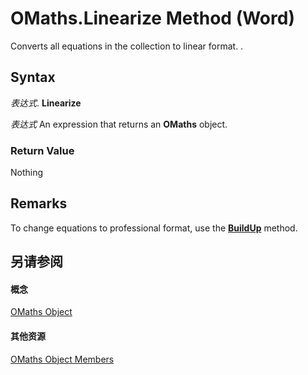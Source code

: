 
# OMaths.Linearize Method (Word)

Converts all equations in the collection to linear format. .


## Syntax

 _表达式_. **Linearize**

 _表达式_ An expression that returns an **OMaths** object.


### Return Value

Nothing


## Remarks

To change equations to professional format, use the  **[BuildUp](5d96241a-56eb-de79-5679-0353e7275721.md)** method.


## 另请参阅


#### 概念


[OMaths Object](5e185b0f-b0c9-16f8-3056-c1114dadd3e0.md)
#### 其他资源


[OMaths Object Members](http://msdn.microsoft.com/library/0f5413af-b2d6-b592-7695-be3c02d4e4cb%28Office.15%29.aspx)